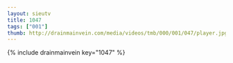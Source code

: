 ```yaml
--- 
layout: sieutv
title: 1047
tags: ["001"]
thumb: http://drainmainvein.com/media/videos/tmb/000/001/047/player.jpg
---
```

{% include drainmainvein key="1047" %} 
